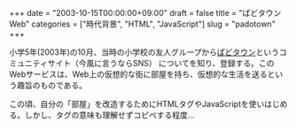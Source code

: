 +++
date = "2003-10-15T00:00:00+09:00"
draft = false
title = "ぱどタウンWeb"
categories = ["時代背景", "HTML", "JavaScript"]
slug = "padotown"
+++

小学5年(2003年)の10月、当時の小学校の友人グループから[ぱどタウン](http://www.padotown.net/)というコミュニティサイト（今風に言うならSNS）
についてを知り、登録する。このWebサービスは、Web上の仮想的な街に部屋を持ち、仮想的な生活を送るという趣旨のものである。

この頃、自分の「部屋」を改造するためにHTMLタグやJavaScriptを使いはじめる。しかし、タグの意味も理解せずコピペする程度...
